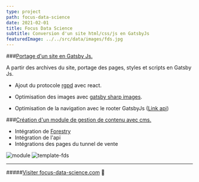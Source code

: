 ```yaml
---
type: project
path: focus-data-science
date: 2021-02-01
title: Focus Data Science
subtitle: Conversion d'un site html/css/js en GatsbyJs
featuredImage: ../../src/data/images/fds.jpg
---
```


###<u>Portage d'un site en Gatsby Js.</u>

A partir des archives du site, portage des pages, styles et scripts en Gatsby Js.

- Ajout du protocole [rgpd](https://www.gatsbyjs.com/plugins/gatsby-plugin-gdpr-cookies/) avec react.

- Optimisation des images avec [gatsby sharp images](https://www.gatsbyjs.com/plugins/gatsby-plugin-sharp/).

- Optimisation de la navigation avec le rooter GatsbyJs ([Link api](https://www.gatsbyjs.com/docs/reference/built-in-components/gatsby-link/))

###<u>Création d'un module de gestion de contenu avec cms.</u>

- Intégration de [Forestry](https://forestry.io/)
- Intégration de l'api
- Intégrations des pages du tunnel de vente

![module](/uploads/module.png)
![template-fds](/uploads/template-fds.png)

---

#####[Visiter focus-data-science.com](https://focus-data-science.com/) 🔗

